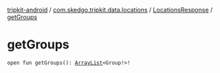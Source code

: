 [tripkit-android](../../index.md) / [com.skedgo.tripkit.data.locations](../index.md) / [LocationsResponse](index.md) / [getGroups](./get-groups.md)

# getGroups

`open fun getGroups(): `[`ArrayList`](https://docs.oracle.com/javase/7/docs/api/java/util/ArrayList.html)`<Group!>!`